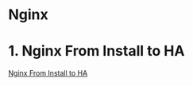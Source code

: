 # Nginx

# 1. Nginx From Install to HA
[Nginx From Install to HA](../nginx/Nginx-From-Install-to-HA.md ':include')